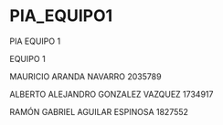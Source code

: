 # PIA_EQUIPO1
PIA EQUIPO 1


EQUIPO 1

MAURICIO ARANDA NAVARRO               2035789

ALBERTO ALEJANDRO GONZALEZ VAZQUEZ    1734917

RAMÓN GABRIEL AGUILAR ESPINOSA        1827552

